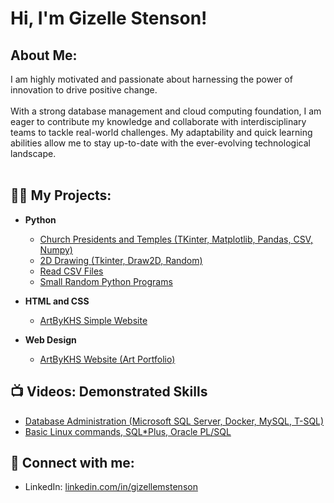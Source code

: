 <h1>Hi, I'm Gizelle Stenson! </h1>

<h2> About Me:</h2>
I am highly motivated and passionate about harnessing the power of innovation to drive positive change. <br> <br>
With a strong database management and cloud computing foundation, I am eager to contribute my knowledge and collaborate with interdisciplinary teams to tackle real-world challenges.
My adaptability and quick learning abilities allow me to stay up-to-date with the ever-evolving technological landscape.

<br>
<br>

<h2>👨‍💻 My Projects:</h2>

- <b>Python</b>
  - [Church Presidents and Temples (TKinter, Matplotlib, Pandas, CSV, Numpy)](https://github.com/gmstenson/python-temples-and-presidents-project)
  - [2D Drawing (Tkinter, Draw2D, Random)](https://github.com/gmstenson/python-tkinter-draw2d)
  - [Read CSV Files](https://github.com/gmstenson/python-csv)
  - [Small Random Python Programs](https://github.com/gmstenson/python-codes)
    
- <b>HTML and CSS</b>
  - [ArtByKHS Simple Website](https://github.com/gmstenson/html-css-project)
    
- <b>Web Design</b>
  - [ArtByKHS Website (Art Portfolio)](https://www.artbykhs.com/) 


<h2>📺 Videos: Demonstrated Skills</h2>

- [Database Administration (Microsoft SQL Server, Docker, MySQL, T-SQL)](https://youtube.com/playlist?list=PLKwsg9FyIea3ZGT-2No1GanZGE03jJ0DP&si=FPsMTxOh1ce1w7lV)
- [Basic Linux commands, SQL*Plus, Oracle PL/SQL](https://www.youtube.com/watch?v=OcHo0Ae5cAE)
  

<h2> 🤳 Connect with me:</h2>

- LinkedIn: [linkedin.com/in/gizellemstenson](https://www.linkedin.com/in/gizellemstenson)

